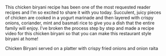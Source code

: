 This chicken biryani recipe has been one of the most requested reader recipes and I’m so excited to share it with you today. Succulent, juicy pieces of chicken are cooked in a yogurt marinade and then layered with crispy onions, coriander, mint and basmati rice to give you a dish that the entire family will enjoy. I’ve broken the process step by step and made a recipe video for this chicken biryani so that you can make this restaurant style biryani at home!

Chicken Biryani served on a platter with crispy fried onions and onion raita